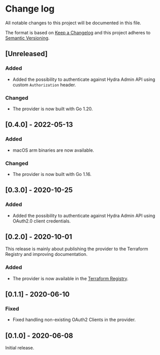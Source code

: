 # Change log

All notable changes to this project will be documented in this file.

The format is based on [Keep a Changelog](http://keepachangelog.com/en/1.0.0/)
and this project adheres to [Semantic Versioning](http://semver.org/spec/v2.0.0.html).

## [Unreleased]

### Added

- Added the possibility to authenticate against Hydra Admin API using custom `Authorization` header.

### Changed

- The provider is now built with Go 1.20.

## [0.4.0] - 2022-05-13

### Added

- macOS arm binaries are now available.

### Changed

- The provider is now built with Go 1.16.

## [0.3.0] - 2020-10-25

### Added

- Added the possibility to authenticate against Hydra Admin API using OAuth2.0 client credentials.

## [0.2.0] - 2020-10-01

This release is mainly about publishing the provider to the Terraform Registry and improving documentation.

### Added

- The provider is now available in the [Terraform Registry](https://registry.terraform.io/providers/hypnoglow/oryhydra/latest).

## [0.1.1] - 2020-06-10

### Fixed

- Fixed handling non-existing OAuth2 Clients in the provider.

## [0.1.0] - 2020-06-08

Initial release.
